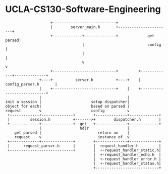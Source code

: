 # UCLA-CS130-Software-Engineering

                        +----------------------------+
                        |        server_main.h       +-----------------------+
                        +-------------+--------------+             get parsed|
                                      |                            config    |
                                      |                                      |
                                      v                                      v
                        +----------------------------+         +-------------+--------------+
                   +----+          server.h          +----+    |      config_parser.h       |
                   |    +----------------------------+    |    +----------------------------+
                   |                                      |
    init a session |                      setup dispatcher|
    object for each|                      based on parsed |
    request        v                      config          v
     +-------------+--------------+        +--------------+-------------+
     |         session.h          +------->+        dispatcher.h        |
     +-------------+--------------+  get   +--------------+-------------+
                   |                 hdlr                 |
        get parsed |                         return an    |
        request    v                         instance of  v
     +-------------+--------------+        +--------------+-------------+
     |      request_parser.h      |        |  request_handler.h         |
     +----------------------------+        |  +-request_handler_static.h|
                                           |  +-request_handler_echo.h  |
                                           |  +-request_handler_error.h |
                                           |  +-request_handler_status.h|
                                           +----------------------------+